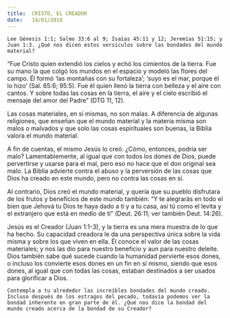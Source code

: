 ```yaml
---
title:  CRISTO, EL CREADOR
date:   14/01/2018
---
```


`Lee Génesis 1:1; Salmo 33:6 al 9; Isaías 45:11 y 12; Jeremías 51:15; y Juan 1:3. ¿Qué nos dicen estos versículos sobre las bondades del mundo material?`

“Fue Cristo quien extendió los cielos y echó los cimientos de la tierra. Fue su mano la que colgó los mundos en el espacio y modeló las flores del campo. Él formó ‘las montañas con su fortaleza’; ‘suyo es el mar, porque él lo hizo’ (Sal. 65:6; 95:5). Fue él quien llenó la tierra con belleza y el aire con cantos. Y sobre todas las cosas en la tierra, el aire y el cielo escribió el mensaje del amor del Padre” (DTG 11, 12). 

Las cosas materiales, en sí mismas, no son malas. A diferencia de algunas religiones, que enseñan que el mundo material y la materia misma son malos o malvados y que solo las cosas espirituales son buenas, la Biblia valora el mundo material. 

A fin de cuentas, el mismo Jesús lo creó. ¿Cómo, entonces, podría ser malo? Lamentablemente, al igual que con todos los dones de Dios, puede pervertirse y usarse para el mal, pero eso no hace que el don original sea malo. La Biblia advierte contra el abuso y la perversión de las cosas que Dios ha creado en este mundo, pero no contra las cosas en sí. 

Al contrario, Dios creó el mundo material, y quería que su pueblo disfrutara de los frutos y beneficios de este mundo también: “Y te alegrarás en todo el bien que Jehová tu Dios te haya dado a ti y a tu casa, así tú como el levita y el extranjero que está en medio de ti” (Deut. 26:11; ver también Deut. 14:26). 

Jesús es el Creador (Juan 1:1-3), y la tierra es una mera muestra de lo que ha hecho. Su capacidad creadora le da una perspectiva única sobre la vida misma y sobre los que viven en ella. Él conoce el valor de las cosas materiales; y nos las dio para nuestro beneficio y aun para nuestro deleite. Dios también sabe qué sucede cuando la humanidad pervierte esos dones, o incluso los convierte esos dones en un fin en sí mismo, siendo que esos dones, al igual que con todas las cosas, estaban destinados a ser usados para glorificar a Dios. 

`Contempla a tu alrededor las increíbles bondades del mundo creado. Incluso después de los estragos del pecado, todavía podemos ver la bondad inherente en gran parte de él. ¿Qué nos dice la bondad del mundo creado acerca de la bondad de su Creador?`